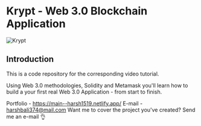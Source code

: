 # Krypt - Web 3.0 Blockchain Application
![Krypt](https://i.ibb.co/DVF4tNW/image.png)

## Introduction
This is a code repository for the corresponding video tutorial.

Using Web 3.0 methodologies, Solidity and Metamask you'll learn how to build a your first real Web 3.0 Application - from start to finish.


Portfolio - https://main--harsh1519.netlify.app/
E-mail - harshbali374@mail.com
Want me to cover the project you've created? Send me an e-mail 👌
